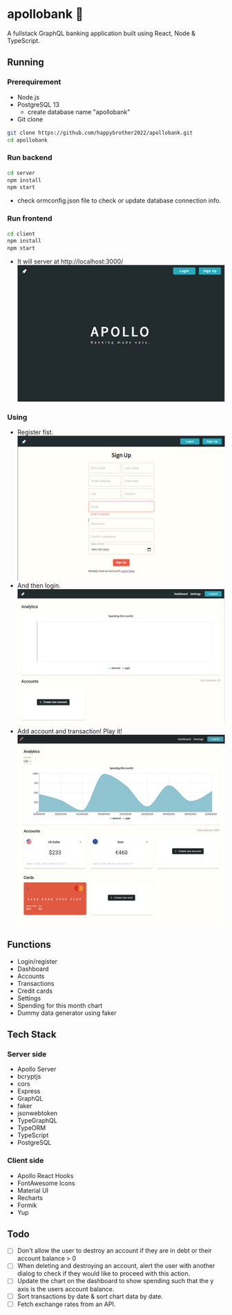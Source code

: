 # apollobank 🚀

A fullstack GraphQL banking application built using React, Node & TypeScript.

<!-- 🔥Any contribution activity including finding/report/fixing issues, and pull requests are Welcome!👋 <br/>
Now it is fully open source. Check the contribution guide [here](CONTRIBUTING.md). -->

## Running

### Prerequirement
- Node.js
- PostgreSQL 13
  - create database name "apollobank"
- Git clone
```bash
git clone https://github.com/happybrother2022/apollobank.git
cd apollobank
```

### Run backend
```bash
cd server
npm install
npm start
```
- check ormconfig.json file to check or update database connection info.

### Run frontend
```bash
cd client
npm install
npm start
```
- It will server at http://localhost:3000/
![dashboard](images/first.png)

### Using
- Register fist.
![dashboard](images/register.png)
- And then login.
![dashboard](images/blank.png)
- Add account and transaction! Play it!
![dashboard](images/dashboard.png)

## Functions

- Login/register
- Dashboard
- Accounts
- Transactions
- Credit cards
- Settings
- Spending for this month chart
- Dummy data generator using faker

## Tech Stack

### Server side

- Apollo Server
- bcryptjs
- cors
- Express
- GraphQL
- faker
- jsonwebtoken
- TypeGraphQL
- TypeORM
- TypeScript
- PostgreSQL

### Client side

- Apollo React Hooks
- FontAwesome Icons
- Material UI
- Recharts
- Formik
- Yup

## Todo

- [ ] Don't allow the user to destroy an account if they are in debt or their account balance > 0
- [ ] When deleting and destroying an account, alert the user with another dialog to check if they would like to proceed with this action.
- [ ] Update the chart on the dashboard to show spending such that the y axis is the users account balance.
- [ ] Sort transactions by date & sort chart data by date.
- [ ] Fetch exchange rates from an API.

